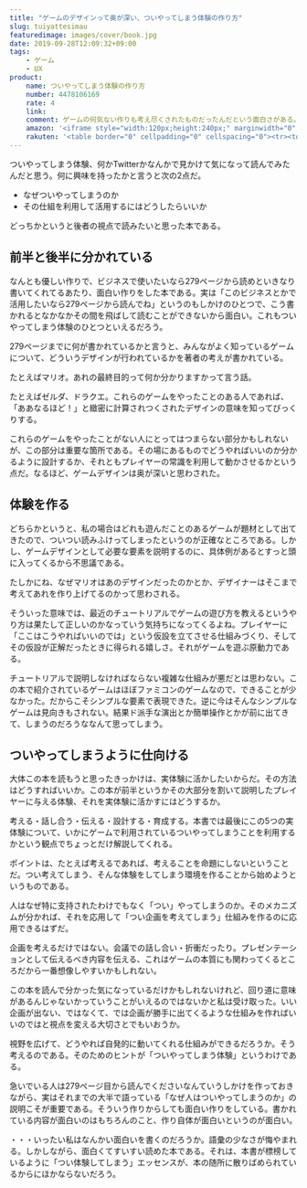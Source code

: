 ```yaml
---
title: "ゲームのデザインって奥が深い、ついやってしまう体験の作り方"
slug: tuiyattesimau
featuredimage: images/cover/book.jpg
date: 2019-09-28T12:09:32+09:00
tags:
    - ゲーム
    - UX
product:
    name: ついやってしまう体験の作り方
    number: 4478106169
    rate: 4
    link: 
    comment: ゲームの何気ない作りも考え尽くされたものだったんだという面白さがある。
    amazon: '<iframe style="width:120px;height:240px;" marginwidth="0" marginheight="0" scrolling="no" frameborder="0" src="//rcm-fe.amazon-adsystem.com/e/cm?lt1=_blank&bc1=000000&IS2=1&bg1=FFFFFF&fc1=000000&lc1=0000FF&t=illusionspace-22&language=ja_JP&o=9&p=8&l=as4&m=amazon&f=ifr&ref=as_ss_li_til&asins=4478106169&linkId=69c6acda1df7f31543342069a38af194"></iframe>'
    rakuten: '<table border="0" cellpadding="0" cellspacing="0"><tr><td><div style="border:1px solid #95a5a6;border-radius:.75rem;background-color:#FFFFFF;width:504px;margin:0px;padding:5px;text-align:center;overflow:hidden;"><table><tr><td style="width:240px"><a href="https://hb.afl.rakuten.co.jp/hgc/11acbc01.369b1bf6.11acbc02.cabf9fe9/?pc=https%3A%2F%2Fitem.rakuten.co.jp%2Fbook%2F15986916%2F&m=http%3A%2F%2Fm.rakuten.co.jp%2Fbook%2Fi%2F19694510%2F&link_type=picttext&ut=eyJwYWdlIjoiaXRlbSIsInR5cGUiOiJwaWN0dGV4dCIsInNpemUiOiIyNDB4MjQwIiwibmFtIjoxLCJuYW1wIjoicmlnaHQiLCJjb20iOjEsImNvbXAiOiJkb3duIiwicHJpY2UiOjEsImJvciI6MSwiY29sIjoxLCJiYnRuIjoxLCJwcm9kIjowfQ%3D%3D" target="_blank" rel="nofollow noopener noreferrer" style="word-wrap:break-word;"  ><img src="https://hbb.afl.rakuten.co.jp/hgb/11acbc01.369b1bf6.11acbc02.cabf9fe9/?me_id=1213310&item_id=19694510&m=https%3A%2F%2Fthumbnail.image.rakuten.co.jp%2F%400_mall%2Fbook%2Fcabinet%2F6167%2F9784478106167.jpg%3F_ex%3D80x80&pc=https%3A%2F%2Fthumbnail.image.rakuten.co.jp%2F%400_mall%2Fbook%2Fcabinet%2F6167%2F9784478106167.jpg%3F_ex%3D240x240&s=240x240&t=picttext" border="0" style="margin:2px" alt="[商品価格に関しましては、リンクが作成された時点と現時点で情報が変更されている場合がございます。]" title="[商品価格に関しましては、リンクが作成された時点と現時点で情報が変更されている場合がございます。]"></a></td><td style="vertical-align:top;width:248px;"><p style="font-size:12px;line-height:1.4em;text-align:left;margin:0px;padding:2px 6px;word-wrap:break-word"><a href="https://hb.afl.rakuten.co.jp/hgc/11acbc01.369b1bf6.11acbc02.cabf9fe9/?pc=https%3A%2F%2Fitem.rakuten.co.jp%2Fbook%2F15986916%2F&m=http%3A%2F%2Fm.rakuten.co.jp%2Fbook%2Fi%2F19694510%2F&link_type=picttext&ut=eyJwYWdlIjoiaXRlbSIsInR5cGUiOiJwaWN0dGV4dCIsInNpemUiOiIyNDB4MjQwIiwibmFtIjoxLCJuYW1wIjoicmlnaHQiLCJjb20iOjEsImNvbXAiOiJkb3duIiwicHJpY2UiOjEsImJvciI6MSwiY29sIjoxLCJiYnRuIjoxLCJwcm9kIjowfQ%3D%3D" target="_blank" rel="nofollow noopener noreferrer" style="word-wrap:break-word;"  >「ついやってしまう」体験のつくりかた 人を動かす「直感・驚き・物語」のしくみ [ 玉樹 真一郎 ]</a><br><span >価格：1620円（税込、送料無料)</span> <span style="color:#BBB">(2019/9/28時点)</span></p><div style="margin:10px;"><a href="https://hb.afl.rakuten.co.jp/hgc/11acbc01.369b1bf6.11acbc02.cabf9fe9/?pc=https%3A%2F%2Fitem.rakuten.co.jp%2Fbook%2F15986916%2F&m=http%3A%2F%2Fm.rakuten.co.jp%2Fbook%2Fi%2F19694510%2F&link_type=picttext&ut=eyJwYWdlIjoiaXRlbSIsInR5cGUiOiJwaWN0dGV4dCIsInNpemUiOiIyNDB4MjQwIiwibmFtIjoxLCJuYW1wIjoicmlnaHQiLCJjb20iOjEsImNvbXAiOiJkb3duIiwicHJpY2UiOjEsImJvciI6MSwiY29sIjoxLCJiYnRuIjoxLCJwcm9kIjowfQ%3D%3D" target="_blank" rel="nofollow noopener noreferrer" style="word-wrap:break-word;"  ><img src="https://static.affiliate.rakuten.co.jp/makelink/rl.svg" style="float:left;max-height:27px;width:auto;margin-top:0"></a><a href="https://hb.afl.rakuten.co.jp/hgc/11acbc01.369b1bf6.11acbc02.cabf9fe9/?pc=https%3A%2F%2Fitem.rakuten.co.jp%2Fbook%2F15986916%2F%3Fscid%3Daf_pc_bbtn&m=http%3A%2F%2Fm.rakuten.co.jp%2Fbook%2Fi%2F19694510%2F%3Fscid%3Daf_pc_bbtn&link_type=picttext&ut=eyJwYWdlIjoiaXRlbSIsInR5cGUiOiJwaWN0dGV4dCIsInNpemUiOiIyNDB4MjQwIiwibmFtIjoxLCJuYW1wIjoicmlnaHQiLCJjb20iOjEsImNvbXAiOiJkb3duIiwicHJpY2UiOjEsImJvciI6MSwiY29sIjoxLCJiYnRuIjoxLCJwcm9kIjowfQ==" target="_blank" rel="nofollow noopener noreferrer" style="word-wrap:break-word;"  ><div style="float:right;width:41%;height:27px;background-color:#bf0000;color:#fff !important;font-size:12px;font-weight:500;line-height:27px;margin-left:1px;padding: 0 12px;border-radius:16px;cursor:pointer;text-align:center;">楽天で購入</div></a></div></td><tr></table></div><br><p style="color:#000000;font-size:12px;line-height:1.4em;margin:5px;word-wrap:break-word"></p></td></tr></table>'
---
```


ついやってしまう体験、何かTwitterかなんかで見かけて気になって読んでみたんだと思う。何に興味を持ったかと言うと次の2点だ。

- なぜついやってしまうのか
- その仕組を利用して活用するにはどうしたらいいか

どっちかというと後者の視点で読みたいと思った本である。

<!--more-->

## 前半と後半に分かれている

なんとも優しい作りで、ビジネスで使いたいなら279ページから読めといきなり書いてくれてるあたり、面白い作りをした本である。実は「このビジネスとかで活用したいなら279ページから読んでね」というのもしかけのひとつで、こう書かれるとなかなかその間を飛ばして読むことができないから面白い。これもついやってしまう体験のひとつといえるだろう。

279ページまでに何が書かれているかと言うと、みんながよく知っているゲームについて、どういうデザインが行われているかを著者の考えが書かれている。

たとえばマリオ。あれの最終目的って何か分かりますかって言う話。

たとえばゼルダ、ドラクエ。これらのゲームをやったことのある人であれば、「ああなるほど！」と緻密に計算されつくされたデザインの意味を知ってびっくりする。

これらのゲームをやったことがない人にとってはつまらない部分かもしれないが、この部分は重要な箇所である。その場にあるものでどうやればいいのか分かるように設計するか、それともプレイヤーの常識を利用して動かさせるかという点だ。なるほど、ゲームデザインは奥が深いと思わされた。

## 体験を作る

どちらかというと、私の場合はどれも遊んだことのあるゲームが題材として出てきたので、ついつい読みふけってしまったというのが正確なところである。しかし、ゲームデザインとして必要な要素を説明するのに、具体例があるとすっと頭に入ってくるから不思議である。

たしかにね、なぜマリオはあのデザインだったのかとか、デザイナーはそこまで考えてあれを作り上げてるのかって思わされる。

そういった意味では、最近のチュートリアルでゲームの遊び方を教えるというやり方は果たして正しいのかなっていう気持ちになってくるよね。プレイヤーに「ここはこうやればいいのでは」という仮設を立てさせる仕組みづくり、そしてその仮設が正解だったときに得られる嬉しさ。それがゲームを遊ぶ原動力である。

チュートリアルで説明しなければならない複雑な仕組みが悪だとは思わない。この本で紹介されているゲームはほぼファミコンのゲームなので、できることが少なかった。だからこそシンプルな要素で表現できた。逆に今はそんなシンプルなゲームは見向きもされない。結果ド派手な演出とか簡単操作とかが前に出てきて、しまうのだろうななんて思ってしまう。

## ついやってしまうように仕向ける

大体この本を読もうと思ったきっかけは、実体験に活かしたいからだ。その方法はどうすればいいか。この本が前半というかその大部分を割いて説明したプレイヤーに与える体験、それを実体験に活かすにはどうするか。

考える・話し合う・伝える・設計する・育成する。本書では最後にこの5つの実体験について、いかにゲームで利用されているついやってしまうことを利用するかという観点でちょっとだけ解説してくれる。

ポイントは、たとえば考えるであれば、考えることを命題にしないということだ。つい考えてしまう、そんな体験をしてしまう環境を作ることから始めようというものである。

人はなぜ特に支持されたわけでもなく「つい」やってしまうのか。そのメカニズムが分かれば、それを応用して「つい企画を考えてしまう」仕組みを作るのに応用できるはずだ。

企画を考えるだけではない。会議での話し合い・折衝だったり。プレゼンテーションとして伝えるべき内容を伝える、これはゲームの本質にも関わってくるところだから一番想像しやすいかもしれない。

この本を読んで分かった気になっているだけかもしれないけれど、回り道に意味があるんじゃないかっていうことがいえるのではないかと私は受け取った。いい企画が出ない、ではなくて、では企画が勝手に出てくるような仕組みを作ればいいのではと視点を変える大切さとでもいおうか。

視野を広げて、どうやれば自発的に動いてくれる仕組みができるだろうか。そう考えるのである。そのためのヒントが「ついやってしまう体験」というわけである。

急いでいる人は279ページ目から読んでくださいなんていうしかけを作っておきながら、実はそれまでの大半で語っている「なぜ人はついやってしまうのか」の説明こそが重要である。そういう作りからしても面白い作りをしている。書かれている内容が面白いのはもちろんのこと、作り自体が面白いというのが面白い。

・・・いったい私はなんかい面白いを書くのだろうか。語彙の少なさが悔やまれる。しかしながら、面白くてすいすい読めた本である。それは、本書が標榜しているように「つい体験してしまう」エッセンスが、本の随所に散りばめられているからにほかならないだろう。